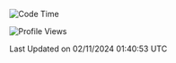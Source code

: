 <!--START_SECTION:waka-->
![Code Time](http://img.shields.io/badge/Code%20Time-735%20hrs%2040%20mins-blue)

![Profile Views](http://img.shields.io/badge/Profile%20Views-0-blue)


 Last Updated on 02/11/2024 01:40:53 UTC
<!--END_SECTION:waka-->
